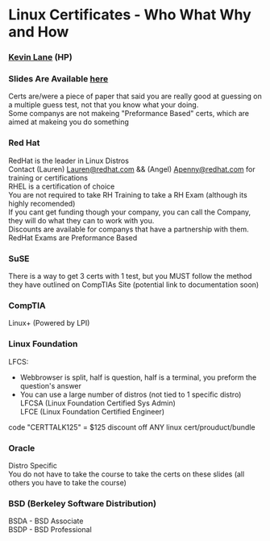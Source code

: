 # Linux Certificates - Who What Why and How
### [Kevin Lane][KevinEmail] (HP)
### Slides Are Available [here][Slides]

Certs are/were a piece of paper that said you are really good at guessing on a multiple guess test, not that you know what your doing.  
Some companys are not makeing "Preformance Based" certs, which are aimed at makeing you do something

### Red Hat
RedHat is the leader in Linux Distros  
Contact (Lauren) Lauren@redhat.com && (Angel) Apenny@redhat.com for training or certifications  
RHEL is a certification of choice  
You are not required to take RH Training to take a RH Exam (although its highly recomended)  
If you cant get funding though your company, you can call the Company, they will do what they can to work with you.  
Discounts are available for companys that have a partnership with them.  
RedHat Exams are Preformance Based  

### SuSE
There is a way to get 3 certs with 1 test, but you MUST follow the method they have outlined on CompTIAs Site (potential link to documentation soon)

### CompTIA
Linux+ (Powered by LPI)  

### Linux Foundation
LFCS:
* Webbrowser is split, half is question, half is a terminal, you preform the question's answer
* You can use a large number of distros (not tied to 1 specific distro)
LFCSA (Linux Foundation Certified Sys Admin)  
LFCE (Linux Foundation Certified Engineer)  

code "CERTTALK125" = $125 discount off ANY linux cert/prouduct/bundle

### Oracle
Distro Specific  
You do not have to take the course to take the certs on these slides (all others you have to take the course)

### BSD (Berkeley Software Distribution)
BSDA - BSD Associate  
BSDP - BSD Professional  



[Slides]: http://events.linuxfoundation.org/sites/events/files/slides/Linux_Certifications_0.pdf
[KevinEmail]: kevin.lane2@hp.com
